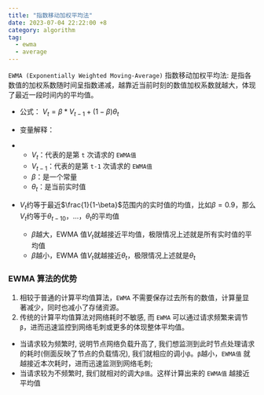 ```yaml
---
title: "指数移动加权平均法"
date: 2023-07-04 22:22:00 +8
category: algorithm
tag:
  - ewma
  - average
---
```


`EWMA (Exponentially Weighted Moving-Average)` 指数移动加权平均法: 是指各数值的加权系数随时间呈指数递减，越靠近当前时刻的数值加权系数就越大，体现了最近一段时间内的平均值。

- 公式： $V_t=\beta*V_{t-1}+(1-\beta)\theta_t$

- 变量解释：

- - $V_t$：代表的是第 `t` 次请求的 `EWMA值`
  - $V_{t-1}$：代表的是第 `t-1` 次请求的 `EWMA值`
  - $\beta$：是一个常量
  - $\theta_t$：是当前实时值
- $V_t$约等于最近$\frac{1}{1-\beta}$范围内的实时值的均值，比如$\beta=0.9$，那么$V_t$约等于$\theta_{t-10}$，...，$\theta_{t}$的平均值
  - $\beta$越大，EWMA 值$V_t$就越接近平均值，极限情况上述就是所有实时值的平均值
  - $\beta$越小，EWMA 值$V_t$就越接近$\theta_t$，极限情况上述就是$\theta_t$

### **EWMA 算法的优势**

1. 相较于普通的计算平均值算法，`EWMA` 不需要保存过去所有的数值，计算量显著减少，同时也减小了存储资源。
2. 传统的计算平均值算法对网络耗时不敏感, 而 `EWMA` 可以通过请求频繁来调节 `β`，进而迅速监控到网络毛刺或更多的体现整体平均值。

- 当请求较为频繁时, 说明节点网络负载升高了, 我们想监测到此时节点处理请求的耗时(侧面反映了节点的负载情况), 我们就相应的调小`β`。`β`越小，`EWMA值` 就越接近本次耗时，进而迅速监测到网络毛刺;
- 当请求较为不频繁时, 我们就相对的调大`β值`。这样计算出来的 `EWMA值` 越接近平均值
